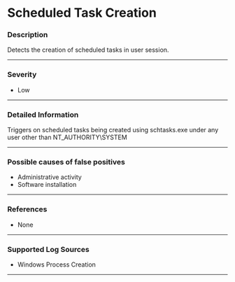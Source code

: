 # Scheduled Task Creation
### Description

Detects the creation of scheduled tasks in user session.

-------------------
### Severity

- Low

-------------------

### Detailed Information

Triggers on scheduled tasks being created using schtasks.exe under any user other than NT_AUTHORITY\SYSTEM

-------------------

### Possible causes of false positives

- Administrative activity
- Software installation

-------------------
### References

- None

-------------------
### Supported Log Sources

- Windows Process Creation

-------------------
